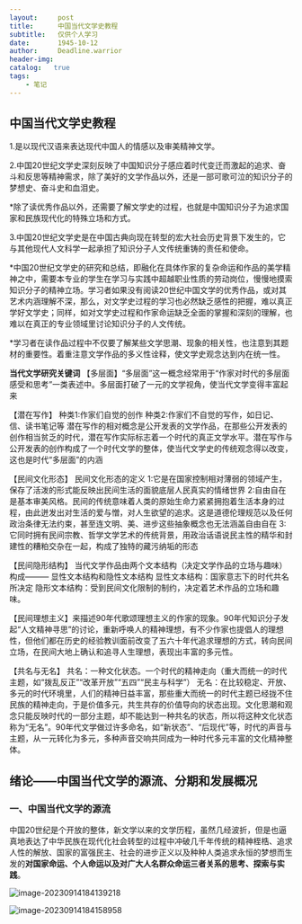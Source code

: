 ```yaml
---
layout:     post
title:      中国当代文学史教程
subtitle:   仅供个人学习
date:       1945-10-12
author:     Deadline.warrior
header-img: 
catalog:   true
tags:
    - 笔记
---
```


## 中国当代文学史教程


1.是以现代汉语来表达现代中国人的情感以及审美精神文学。

2.中国20世纪文学史深刻反映了中国知识分子感应着时代变迁而激起的追求、奋斗和反思等精神需求，除了美好的文学作品以外，还是一部可歌可泣的知识分子的梦想史、奋斗史和血泪史。

*除了读优秀作品以外，还需要了解文学史的过程，也就是中国知识分子为追求国家和民族现代化的特殊立场和方式。

3.中国20世纪文学史是在中国古典向现在转型的宏大社会历史背景下发生的，它与其他现代人文科学一起承担了知识分子人文传统重铸的责任和使命。

*中国20世纪文学史的研究和总结，即融化在具体作家的复杂命运和作品的美学精神之中，需要本专业的学生在学习与实践中超越职业性质的劳动岗位，慢慢地摸索知识分子的精神立场。学习者如果没有阅读20世纪中国文学的优秀作品，或对其艺术内涵理解不深，那么，对文学史过程的学习也必然缺乏感性的把握，难以真正学好文学史；同样，如对文学史过程和作家命运缺乏全面的掌握和深刻的理解，也难以在真正的专业领域里讨论知识分子的人文传统。

*学习者在读作品过程中不仅要了解某些文学思潮、现象的相关性，也注意到其题材的重要性。着重注意文学作品的多义性诠释，使文学史观念达到内在统一性。

**当代文学研究关键词**
【多层面】“多层面”这一概念经常用于“作家对时代的多层面感受和思考”一类表述中。多层面打破了一元的文学视角，使当代文学变得丰富起来

【潜在写作】
种类1:作家们自觉的创作
种类2:作家们不自觉的写作，如日记、信、读书笔记等
潜在写作的相对概念是公开发表的文学作品，在那些公开发表的创作相当贫乏的时代，潜在写作实际标志着一个时代的真正文学水平。潜在写作与公开发表的创作构成了一个时代文学的整体，使当代文学史的传统观念得以改变，这也是时代“多层面”的内涵

【民间文化形态】
民间文化形态的定义
1:它是在国家控制相对薄弱的领域产生，保存了活泼的形式能反映出民间生活的面貌底层人民真实的情绪世界
2:自由自在是基本审美风格。民间的传统意味着人类的原始生命力紧紧拥抱着生活本身的过程，由此迸发出对生活的爱与憎，对人生欲望的追求。这是道德伦理规范以及任何政治条律无法约束，甚至连文明、美、进步这些抽象概念也无法涵盖自由自在
3:它同时拥有民间宗教、哲学文学艺术的传统背景，用政治话语说民主性的精华和封建性的糟粕交杂在一起，构成了独特的藏污纳垢的形态

【民间隐形结构】
当代文学作品由两个文本结构（决定文学作品的立场与趣味）构成———
显性文本结构和隐性文本结构
显性文本结构：国家意志下的时代共名所决定
隐形文本结构：受到民间文化限制的制约，决定着艺术作品的立场和趣味。

【民间理想主义】来描述90年代歌颂理想主义的作家的现象。90年代知识分子发起“人文精神寻思”的讨论，重新呼唤人的精神理想，有不少作家也提倡人的理想性，但他们都在历史的经验教训面前改变了五六十年代追求理想的方式，转向民间立场，在民间大地上确认和追寻人生理想，表现出丰富的多元性。

【共名与无名】
共名：一种文化状态。一个时代的精神走向（重大而统一的时代主题，如“拨乱反正”“改革开放”“五四”“民主与科学”）
无名：在比较稳定、开放、多元的时代环境里，人们的精神日益丰富，那些重大而统一的时代主题已经拢不住民族的精神走向，于是价值多元，共生共存的价值导向的状态出现。文化思潮和观念只能反映时代的一部分主题，却不能达到一种共名的状态，所以将这种文化状态称为“无名”。90年代文学做过许多命名，如“新状态”、“后现代”等，时代的声音与主题，从一元转化为多元，多种声音交响共同成为一种时代多元丰富的文化精神整体。

## 绪论——中国当代文学的源流、分期和发展概况

### 一、中国当代文学的源流

中国20世纪是个开放的整体，新文学以来的文学历程，虽然几经波折，但是也逼真地表达了中华民族在现代化社会转型的过程中冲破几千年传统的精神桎梏、追求人性的解放、国家的富强民主、社会的进步正义以及种种人类追求永恒的梦想而生发的**对国家命运、个人命运以及对广大人名群众命运三者关系的思考、探索与实践**。

![image-20230914184139218](https://cdn.jsdelivr.net/gh/DeadlineWarrior/blogimage@main/img/image-20230914184139218.png)

![image-20230914184158958](D:\deadlinewarrior\DeadlineWarrior.github.io\_posts\1945-10-12-中国当代文学史教程笔记.assets\image-20230914184158958.png)
